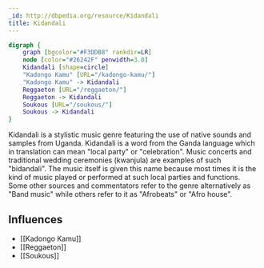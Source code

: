 ```yaml
---
_id: http://dbpedia.org/resource/Kidandali
title: Kidandali
---
```


```dot
digraph {
	graph [bgcolor="#F3DDB8" rankdir=LR]
	node [color="#26242F" penwidth=3.0]
	Kidandali [shape=circle]
	"Kadongo Kamu" [URL="/kadongo-kamu/"]
	"Kadongo Kamu" -> Kidandali
	Reggaeton [URL="/reggaeton/"]
	Reggaeton -> Kidandali
	Soukous [URL="/soukous/"]
	Soukous -> Kidandali
}
```

Kidandali is a stylistic music genre featuring the use of native sounds and samples from Uganda. Kidandali is a word from the Ganda language which in translation can mean "local party" or "celebration". Music concerts and traditional wedding ceremonies (kwanjula) are examples of such "bidandali". The music itself is given this name because most times it is the kind of music played or performed at such local parties and functions. Some other sources and commentators refer to the genre alternatively as "Band music" while others refer to it as "Afrobeats" or "Afro house".

## Influences

- [[Kadongo Kamu]]
- [[Reggaeton]]
- [[Soukous]]
